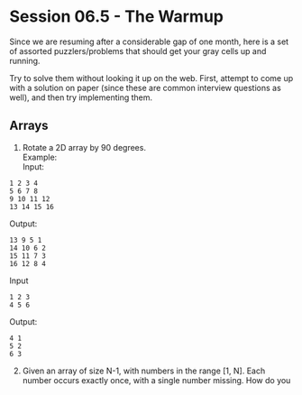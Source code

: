 # Session 06.5 - The Warmup

Since we are resuming after a considerable gap of one month, here is a set of assorted puzzlers/problems that should get your gray cells up and running.

Try to solve them without looking it up on the web. First, attempt to come up with a solution on paper (since these are common interview questions as well), and then try implementing them.

## Arrays
1. Rotate a 2D array by 90 degrees.  
Example:  
Input:

```
1 2 3 4
5 6 7 8
9 10 11 12
13 14 15 16
```

Output:

```
13 9 5 1
14 10 6 2
15 11 7 3
16 12 8 4
```

Input  

```
1 2 3
4 5 6
```

Output:

```
4 1
5 2
6 3
```

2. Given an array of size N-1, with numbers in the range [1, N]. Each number occurs exactly once, with a single number missing. How do you find the missing number?
Eg: 

Input:

```
1 8 4 2 3 7 5
```

Output:

```
6
```

Input:

```
1 4 2 3
```

Output:

```
5
```

3. Segregate even and odd numbers  

Given an array of integers, arrange the array so that all the odd numbers appear to the left of the array, and all even numbers appear to the right.
Eg:
Input

```
1 2 3 4 5 6 7 8
```

Output:

```
1 3 5 7 2 4 6 8
```

The numbers need not be in the same order. For instance, `1 7 5 3 8 4 2 6` is a valid solution for the above input.

## Strings
1. Design an algorithm and write code to remove the duplicate characters in a lowercase alphabet (a-z) string without using *ANY* additional buffer. (This includes arrays of constant size)

Eg:   
Input

```
abcdebcd
```

Output:

```
abcde
```

2. Print all combinations of valid pairs of parenthesis of size n
Eg:

Input:

```
2
```

Output:

```
()()
(())
```

Input:

```
3
```

Output:

```
()()()
(())()
()(())
((()))
```

3. Given a string, find out if duplicate characters exist within k distance.
Eg:
Input:

```
abcdc
2
```

Output:

```
Yes
```

Input:

```
abcdefgc
4
```

Output:

```
No
```

Explanation:
In the first case, the letter c appears within a distance of 2 (indices 2 and 4).
In the second case, the letter c appears twice, at indices 2 and 7. Since k is 4, and no other letter is duplicated, the answer is no.